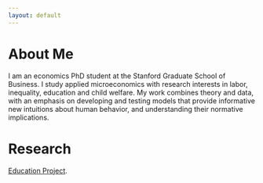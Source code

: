 ```yaml
---
layout: default
---
```


# About Me

I am an economics PhD student at the Stanford Graduate School of Business. I study applied microeconomics with research interests in labor, inequality, education and child welfare. My work combines theory and data, with an emphasis on developing and testing models that provide informative new intuitions about human behavior, and understanding their normative implications.

# Research

[Education Project](./pdfs/educ.pdf).
